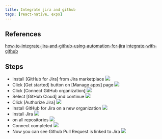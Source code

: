 ```yaml
---
title: Integrate jira and github
tags: [react-native, expo]
---
```


## References
[how-to-integrate-jira-and-github-using-automation-for-jira](https://confluence.atlassian.com/automation070/how-to-integrate-jira-and-github-using-automation-for-jira-1014664530.html)
[integrate-with-github](https://support.atlassian.com/jira-cloud-administration/docs/integrate-with-github/)

## Steps
- Install [GitHub for Jira] from Jira marketplace
![](/assets/images/posts/jira-github/1.png)
- Click [Get started] button on [Manage apps] page
![](/assets/images/posts/jira-github/2.png)
- Click [Connect GitHub organization]
![](/assets/images/posts/jira-github/3.png)
- Select [GitHub Cloud] and continue
![](/assets/images/posts/jira-github/4.png)
- Click [Authorize Jira]
![](/assets/images/posts/jira-github/5.png)
- Install GitHub for Jira on a new organization
![](/assets/images/posts/jira-github/6.png)
- Install Jira
![](/assets/images/posts/jira-github/7.png)
- on all repositories
![](/assets/images/posts/jira-github/8.png)
- Connect completed
![](/assets/images/posts/jira-github/9.png)
- Now you can see Github Pull Request is linked to Jira
![](/assets/images/posts/jira-github/10.png)